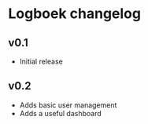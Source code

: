 # Logboek changelog

## v0.1

* Initial release

## v0.2

* Adds basic user management
* Adds a useful dashboard